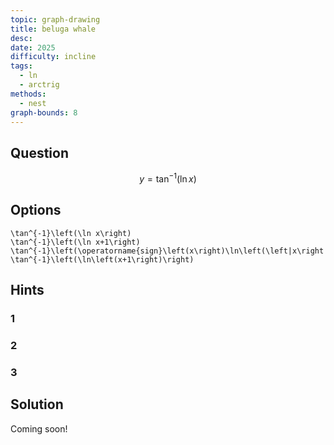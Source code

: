 ```yaml
---
topic: graph-drawing
title: beluga whale
desc: 
date: 2025
difficulty: incline
tags:
  - ln
  - arctrig
methods:
  - nest
graph-bounds: 8
---
```



## Question
```math
y = \tan^{-1}\left(\ln x\right)
```


## Options
```desmos
\tan^{-1}\left(\ln x\right)
\tan^{-1}\left(\ln x+1\right)
\tan^{-1}\left(\operatorname{sign}\left(x\right)\ln\left(\left|x\right|\right)\right)
\tan^{-1}\left(\ln\left(x+1\right)\right)
```


## Hints

### 1

### 2

### 3


## Solution

Coming soon!
